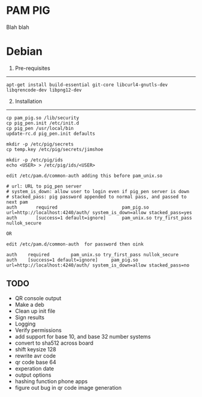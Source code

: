 PAM PIG
================================
Blah blah

Debian
======

1. Pre-requisites
-----------------
	apt-get install build-essential git-core libcurl4-gnutls-dev libqrencode-dev libpng12-dev

2. Installation
---------------
	cp pam_pig.so /lib/security
	cp pig_pen.init /etc/init.d
	cp pig_pen /usr/local/bin
	update-rc.d pig_pen.init defaults

	mkdir -p /etc/pig/secrets
	cp temp.key /etc/pig/secrets/jimshoe

	mkdir -p /etc/pig/ids
	echo <USER> > /etc/pig/ids/<USER>

	edit /etc/pam.d/common-auth adding this before pam_unix.so

	# url: URL to pig_pen server
	# system_is_down: allow user to login even if pig_pen server is down
	# stacked_pass: pig password appended to normal pass, and passed to next pam
	auth       required                        pam_pig.so url=http://localhost:4240/auth/ system_is_down=allow stacked_pass=yes 
	auth       [success=1 default=ignore]      pam_unix.so try_first_pass nullok_secure

	OR

	edit /etc/pam.d/common-auth  for password then oink

	auth    required        pam_unix.so try_first_pass nullok_secure                                                      
	auth    [success=1 default=ignore]     pam_pig.so url=http://localhost:4240/auth/ system_is_down=allow stacked_pass=no

TODO
----
* QR console output
* Make a deb
* Clean up init file
* Sign results
* Logging
* Verify permissions
* add support for base 10, and base 32 number systems
* convert to sha512 across board
* shift keysize 128
* rewrite avr code
* qr code base 64
* experation date
* output options
* hashing function phone apps
* figure out bug in qr code image generation
